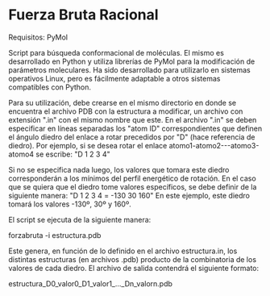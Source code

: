 Fuerza Bruta Racional
===================

Requisitos: 
PyMol

Script para búsqueda conformacional de moléculas. El mismo es desarrollado en Python y utiliza librerías de PyMol para la modificación de parámetros moleculares.
Ha sido desarrollado para utilizarlo en sistemas operativos Linux, pero es fácilmente adaptable a otros sistemas compatibles con Python.

Para su utilización, debe crearse en el mismo directorio en donde se encuentra el archivo PDB con la estructura a modificar, un archivo con extensión ".in" con el mismo nombre que este.
En el archivo ".in" se deben especificar en líneas separadas los "atom ID" correspondientes que definen el ángulo diedro del enlace a rotar precedidos por "D" (hace referencia de diedro). Por ejemplo, si se desea rotar el enlace atomo1-atomo2---atomo3-atomo4 se escribe:
"D 1 2 3 4"

Si no se especifica nada luego, los valores que tomara este diedro corresponderán a los mínimos del perfil energético de rotación.
En el caso que se quiera que el diedro tome valores específicos, se debe definir de la siguiente manera:
"D 1 2 3 4 = -130 30 160"
En este ejemplo, este diedro tomará los valores -130º, 30º y 160º.

El script se ejecuta de la siguiente manera:

forzabruta -i estructura.pdb

Este genera, en función de lo definido en el archivo estructura.in, los distintas estructuras (en archivos .pdb) producto de la combinatoria de los valores de cada diedro.
El archivo de salida contendrá el siguiente formato:

estructura_D0_valor0_D1_valor1_..._Dn_valorn.pdb



